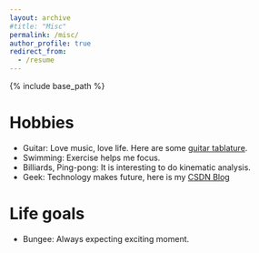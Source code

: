 ```yaml
---
layout: archive
#title: "Misc"
permalink: /misc/
author_profile: true
redirect_from:
  - /resume
---
```


{% include base_path %}

Hobbies
======
* Guitar: Love music, love life. Here are some [guitar tablature](../music/枫叶城2019.pdf).
* Swimming: Exercise helps me focus.
* Billiards, Ping-pong: It is interesting to do kinematic analysis.
* Geek: Technology makes future, here is my [CSDN Blog](https://dwgan.blog.csdn.net/)

Life goals
=
* Bungee: Always expecting exciting moment.
